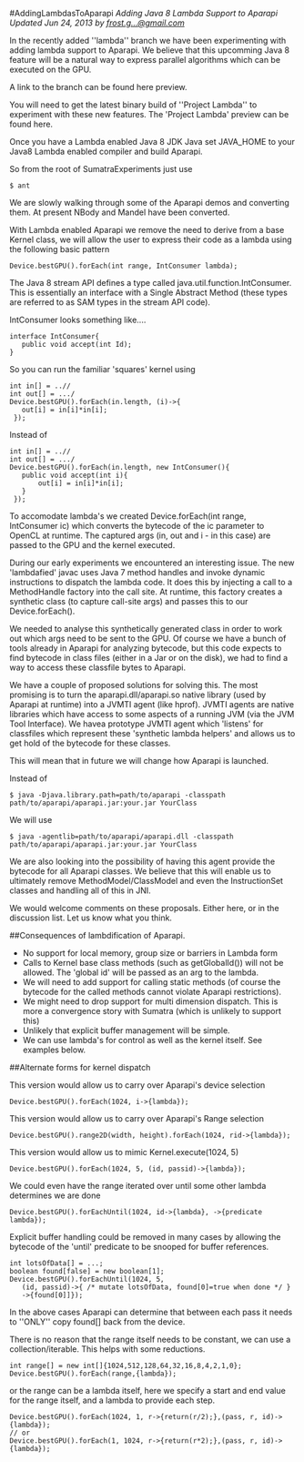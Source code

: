 #AddingLambdasToAparapi
*Adding Java 8 Lambda Support to Aparapi Updated Jun 24, 2013 by frost.g...@gmail.com*

In the recently added ''lambda'' branch we have been experimenting with adding lambda support to Aparapi. We believe that this upcomming Java 8 feature will be a natural way to express parallel algorithms which can be executed on the GPU.

A link to the branch can be found here preview.

You will need to get the latest binary build of ''Project Lambda'' to experiment with these new features. The 'Project Lambda' preview can be found here.

Once you have a Lambda enabled Java 8 JDK Java set JAVA_HOME to your Java8 Lambda enabled compiler and build Aparapi.

So from the root of SumatraExperiments just use

    $ ant
We are slowly walking through some of the Aparapi demos and converting them. At present NBody and Mandel have been converted.

With Lambda enabled Aparapi we remove the need to derive from a base Kernel class, we will allow the user to express their code as a lambda using the following basic pattern

    Device.bestGPU().forEach(int range, IntConsumer lambda);
The Java 8 stream API defines a type called java.util.function.IntConsumer. This is essentially an interface with a Single Abstract Method (these types are referred to as SAM types in the stream API code).

IntConsumer looks something like....

    interface IntConsumer{
       public void accept(int Id);
    }
So you can run the familiar 'squares' kernel using

    int in[] = ..//
    int out[] = .../
    Device.bestGPU().forEach(in.length, (i)->{
       out[i] = in[i]*in[i];
     });
Instead of

    int in[] = ..//
    int out[] = .../
    Device.bestGPU().forEach(in.length, new IntConsumer(){
       public void accept(int i){
           out[i] = in[i]*in[i];
       }
     });
To accomodate lambda's we created Device.forEach(int range, IntConsumer ic) which converts the bytecode of the ic parameter to OpenCL at runtime. The captured args (in, out and i - in this case) are passed to the GPU and the kernel executed.

During our early experiments we encountered an interesting issue. The new 'lambdafied' javac uses Java 7 method handles and invoke dynamic instructions to dispatch the lambda code. It does this by injecting a call to a MethodHandle factory into the call site. At runtime, this factory creates a synthetic class (to capture call-site args) and passes this to our Device.forEach().

We needed to analyse this synthetically generated class in order to work out which args need to be sent to the GPU. Of course we have a bunch of tools already in Aparapi for analyzing bytecode, but this code expects to find bytecode in class files (either in a Jar or on the disk), we had to find a way to access these classfile bytes to Aparapi.

We have a couple of proposed solutions for solving this. The most promising is to turn the aparapi.dll/aparapi.so native library (used by Aparapi at runtime) into a JVMTI agent (like hprof). JVMTI agents are native libraries which have access to some aspects of a running JVM (via the JVM Tool Interface). We havea prototype JVMTI agent which 'listens' for classfiles which represent these 'synthetic lambda helpers' and allows us to get hold of the bytecode for these classes.

This will mean that in future we will change how Aparapi is launched.

Instead of

    $ java -Djava.library.path=path/to/aparapi -classpath path/to/aparapi/aparapi.jar:your.jar YourClass
We will use

    $ java -agentlib=path/to/aparapi/aparapi.dll -classpath path/to/aparapi/aparapi.jar:your.jar YourClass
We are also looking into the possibility of having this agent provide the bytecode for all Aparapi classes. We believe that this will enable us to ultimately remove MethodModel/ClassModel and even the InstructionSet classes and handling all of this in JNI.

We would welcome comments on these proposals. Either here, or in the discussion list. Let us know what you think.

##Consequences of lambdification of Aparapi.

* No support for local memory, group size or barriers in Lambda form
* Calls to Kernel base class methods (such as getGlobalId()) will not be allowed. The 'global id' will be passed as an arg to the lambda.
* We will need to add support for calling static methods (of course the bytecode for the called methods cannot violate Aparapi restrictions).
* We might need to drop support for multi dimension dispatch. This is more a convergence story with Sumatra (which is unlikely to support this)
* Unlikely that explicit buffer management will be simple.
* We can use lambda's for control as well as the kernel itself. See examples below.

##Alternate forms for kernel dispatch

This version would allow us to carry over Aparapi's device selection

    Device.bestGPU().forEach(1024, i->{lambda});
This version would allow us to carry over Aparapi's Range selection

    Device.bestGPU().range2D(width, height).forEach(1024, rid->{lambda});
This version would allow us to mimic Kernel.execute(1024, 5)

    Device.bestGPU().forEach(1024, 5, (id, passid)->{lambda});
We could even have the range iterated over until some other lambda determines we are done

    Device.bestGPU().forEachUntil(1024, id->{lambda}, ->{predicate lambda});
Explicit buffer handling could be removed in many cases by allowing the bytecode of the 'until' predicate to be snooped for buffer references.

    int lotsOfData[] = ...;
    boolean found[false] = new boolean[1];
    Device.bestGPU().forEachUntil(1024, 5,
       (id, passid)->{ /* mutate lotsOfData, found[0]=true when done */ }
       ->{found[0]]});
In the above cases Aparapi can determine that between each pass it needs to ''ONLY'' copy found[] back from the device.

There is no reason that the range itself needs to be constant, we can use a collection/iterable. This helps with some reductions.

    int range[] = new int[]{1024,512,128,64,32,16,8,4,2,1,0};
    Device.bestGPU().forEach(range,{lambda});
or the range can be a lambda itself, here we specify a start and end value for the range itself, and a lambda to provide each step.

    Device.bestGPU().forEach(1024, 1, r->{return(r/2);},(pass, r, id)->{lambda});
    // or
    Device.bestGPU().forEach(1, 1024, r->{return(r*2);},(pass, r, id)->{lambda});